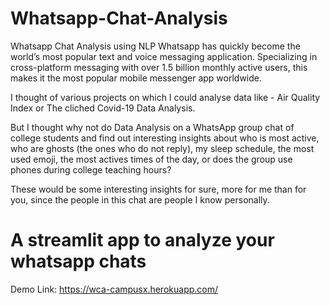 # Whatsapp-Chat-Analysis
Whatsapp Chat Analysis using NLP
Whatsapp has quickly become the world’s most popular text and voice messaging application. Specializing in cross-platform messaging with over 1.5 billion monthly active users, this makes it the most popular mobile messenger app worldwide.

I thought of various projects on which I could analyse data like - Air Quality Index or The cliched Covid-19 Data Analysis.

But I thought why not do Data Analysis on a WhatsApp group chat of college students and find out interesting insights about who is most active, who are ghosts (the ones who do not reply), my sleep schedule, the most used emoji, the most actives times of the day, or does the group use phones during college teaching hours?

These would be some interesting insights for sure, more for me than for you, since the people in this chat are people I know personally.


# A streamlit app to analyze your whatsapp chats

Demo Link: https://wca-campusx.herokuapp.com/
